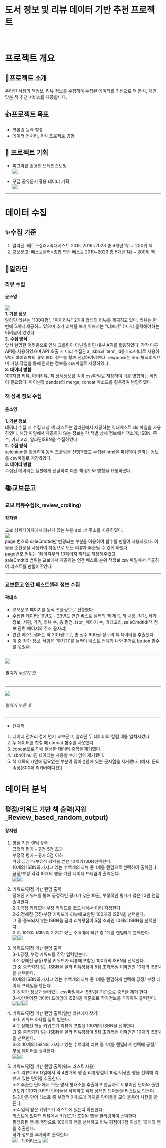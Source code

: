 # 도서 정보 및 리뷰 데이터 기반 추천 프로젝트
<br />

# 프로젝트 개요

## 🚀프로젝트 소개
온라인 서점의 책정보, 리뷰 정보를 수집하여 수집된 데이터를 기반으로 책 분석, 개인 맞춤 책 추천 서비스를 제공합니다.

## 👍프로젝트 목표

- 크롤링 능력 향상
- 데이터 전처리, 분석 프로젝트 경험

## 📖 프로젝트 기획

- 피그마를 활용한 브레인스토밍 <br />
![](https://velog.velcdn.com/images/devysy55/post/d5d8f945-4169-4617-a294-cfc0be506970/image.png)

- 구글 공유문서 활용 데이터 기획 <br />
![](https://velog.velcdn.com/images/devysy55/post/3eb3a3ba-b596-49a8-a04d-0b55a2c10f34/image.png)


 
***
# 데이터 수집
 
## ✨수집 기준
 
1. 알라딘: 베트스셀러>역대베스트 2015, 2019~2023 총 6개년 1위 ~ 200위 책 
2. 교보문고: 베스트셀러>종합 연간 베스트 2019~2023 총 5개년 1위 ~ 200위 책

## 🧞‍알라딘 
### 리뷰 수집 
#### 윤소영
![](https://velog.velcdn.com/images/devysy55/post/d8cd3c96-ec7f-47c9-b7a0-e635de06f0f4/image.png) <br />
**1. 기본 정보**<br />
알라딘 리뷰는 "100자평", "마이리뷰" 2가지 형태의 리뷰를 제공하고 있다. 리뷰는 한 번에 5개씩 제공하고 있으며 추가 리뷰를 보기 위해서는 "더보기" 하나씩 클릭해야하는 어려움이 있었다.<br />
**2. 수집 방식**<br />
앞서 설명한 어려움으로 인해 크롤링이 아닌 알라딘 내부 API를 활용하였다. 각각 다른 API를 사용하였으며 API 호출 시 미리 수집된 a_isbn과 iteml_id를 파라미터로 사용하였다. 마이리뷰의 경우 헤더 정보를 함께 전달하여야했다. response는 html형식이었으며 파싱 작업을 통해 원하는 정보를 csv파일로 저장하였다. <br />
**3. 데이터 병합** <br />
100자평 리뷰, 마이리뷰, 책 상세정보를 각각 csv파일로 저장하여 이를 병합하는 작업이 필요했다. 파이썬의 pandas의 merge, concat 메소드를 활용하여 병합하였다


### 책 상세 정보 수집 
#### 윤소영
**1. 기본 정보** <br />
데이터 수집 시 수집 대상 책 리스트는 알라딘에서 제공하는 역대베스트 xls 파일을 사용하였다. 해당 파일에서 제공하지 않는 정보는 각 책별 상세 정보에서 책소개, ISBN, 쪽 수, 카테고리, 알라딘ISBN을 수집하였다 <br />
**2. 수집 방식**<br />
selenium을 활용하여 동적 크롤링을 진행하였고 수집된 html을 파싱하여 원하는 정보를 csv파일로 저장하였다.<br />
**3. 데이터 병합**<br />
수집된 데이터는 팀원에게 전달하여 다른 책 정보와 병합을 요청하였다.<br />



## 📚교보문고
### 교보 리뷰수집(k_review_crolling)

#### 장지원
교보 상세페이지에서 리뷰가 있는 부분 api url 주소를 사용하였다. <br />
![](https://velog.velcdn.com/images/jiw0707/post/26adb92d-9334-4496-b0ae-4e0e42398c08/image.png) <br />
page 번호와 saleCmdtid만 변경되는 부분을 이용하여 함수를 만들어 사용하였다. 이 둘을 순환문을 사용하여 자동으로 모든 리뷰가 추출될 수 있게 하였다.<br />
page번호 범위는 1페이지부터 10페이지 까지로 지정해주었고,<br />
saleCmdtid 범위는 교보에서 제공하는 연간 베스트 순위 책정보 csv 파일에서 추출하여 리스트를 만들어주었다.<br />
***

### 교보문고 연간 베스트셀러 정보 수집
#### 곽태호
- 교보문고 페이지를 동적 크롤링으로 진행했다.
- 수집한 데이터:
19년도 - 23년도 연간 베스트 셀러의 
책 제목, 책 내용, 작가, 작가 정보, 서평, 가격, 리뷰 수, 총 평점, isbn, 페이지 수, 카테고리, saleCmdtid(책 정보 관련 페이지의 주소 끝자리)
- 연간 베스트셀러는 약 200권으로, 총 권수 800권 정도의 책 데이터를 추출했다.
- 이 중 작가 정보, 서평은 '펼치기'를 눌러야 텍스트 전체가 나와 추가로 button 함수를 넣었다.
---

![](https://velog.velcdn.com/images/taehokk/post/5b83bb8a-aab4-4be2-8de9-da16d2b92fb4/image.png)
###### 펼치기 누르기 전
---

![](https://velog.velcdn.com/images/taehokk/post/cab79077-6b77-43b9-931d-d630871255f1/image.png)
###### 펼치기 누른 후
---


- 전처리
1. 데이터 전처리 전에 먼저 교보문고, 알라딘 두 데이터의 칼럼 이름 일치시켰다.
2. 두 데이터를 합칠 때 concat 함수를 사용했다.
3. concat으로 인해 발생한 데이터 중복을 제거했다.
4. isbn이 null인 데이터는 사용할 수가 없어 제거했다.
5. 책 제목의 ()안에 필요없는 부분이 많아 ()안에 있는 문자열을 제거했다.
   (예시: 돈의 속성(300쇄 리커버에디션))



# 데이터 분석

## 평점/키워드 기반 책 출력(지원_Review_based_random_output)
#### 장지원

1. 평점 기반 랜덤 출력 <br />
   긍정적 평가 - 평점 5점 초과 <br />
   부정적 평가 - 평가 5점 이하 <br />
   가장 긍정적/부정적 평가를 받은 10개의 ISBN선택한다. <br />
   10개의 ISBN의 가지고 있는 수백개의 리뷰 중 1개를 랜덤으로 선택하여 출력된다. <br />
   긍정/부정 각각 10개의 행을 가진 데이터 프레임이 출력된다. <br />
   ![](https://velog.velcdn.com/images/jiw0707/post/7322bb19-0d05-46a2-9465-2d17e0efc0df/image.png)![](https://velog.velcdn.com/images/jiw0707/post/ae2e905a-0a4d-410c-8f6a-5abbc6a0b2a3/image.png)


2. 키워드/평점 기반 랜덤 출력<br />
   정해진 키워드를 통해 긍정적인 평가가 많은 10권, 부정적인 평가가 많은 10권 랜덤 출력한다.<br />
   2-1.긍정 키워드와 부정 키워드를 코드 내에서 미리 지정한다.<br />
   2-2.정해진 긍정/부정 키워드가 리뷰에 포함된 100개의 ISBN을 선택한다.<br />
   그 중 중복되지 않는 ISBN을 골라 리뷰평점이 5점 초과인 10개의 ISBN을 선택한다.<br />
   2-3. 10개의 ISBN의 가지고 있는 수백개의 리뷰 중 1개를 랜덤하게 출력한다.<br />
   ![](https://velog.velcdn.com/images/jiw0707/post/e3340bda-5c95-4d5c-8ec0-e4e3b38bc7a8/image.png)![](https://velog.velcdn.com/images/jiw0707/post/39b28667-bf11-449a-8bcc-3a821e6e2e81/image.png)

3. 키워드/평점 기반 랜덤 출력<br />
   3-1.긍정, 부정 키워드를 각각 입력받는다.<br />
   3-2.정해진 긍정/부정 키워드가 리뷰에 포함된 100개의 ISBN을 선택한다.<br />
   그 중 중복되지 않는 ISBN을 골라 리뷰평점이 5점 초과/5점 이하인인 10개의 ISBN을 선택한다.<br />
   10개의 ISBN의 가지고 있는 수백개의 리뷰 중 1개를 랜덤하게 선택해 긍정/ 부정 데이터 프레임을 만든다.<br />
   3-3.작가 정보가 들어있는 csv파일에서 ISBN을 기준으로 중복을 제거 한다.<br />
   3-4.만들어진 데이터 프레임에 ISBN을 기준으로 작가정보를 추가하여 출력한다.<br />
   ![](https://velog.velcdn.com/images/jiw0707/post/dff99875-9e82-4d45-88bb-e74c06898899/image.png)![](https://velog.velcdn.com/images/jiw0707/post/6de2d155-d78f-4f79-acb5-91cf9b7db777/image.png)![](https://velog.velcdn.com/images/jiw0707/post/d9036b6d-ab67-4146-b324-b1e636f5ba74/image.png)

4. 키워드/평점 기반 랜덤 출력(일반 리뷰에서 찾기)<br />
   4-1. 키워드 하나를 입력 받는다.<br />
   4-2.정해진 해당 키워드가 리뷰에 포함된 100개의 ISBN을 선택한다.<br />
   그 중 중복되지 않는 ISBN을 골라 리뷰평점이 5점 초과/5점 이하인인 10개의 ISBN을 선택한다.<br />
   4-3. 10개의 ISBN의 가지고 있는 수백개의 리뷰 중 1개를 랜덤하게 선택해 긍정/ 부정 데이터를 출력한다.<br />
   ![](https://velog.velcdn.com/images/jiw0707/post/e235db45-70ef-4634-a5a9-118e96530fce/image.png)![](https://velog.velcdn.com/images/jiw0707/post/8c744b13-9584-4551-8e89-8aa4dca2fceb/image.png)

5. 키워드/평점 기반 랜덤 출력(워드 리스트 사용)<br />
   5-1. 리뷰CSV 파일에서 약 4만개의 행 중 리뷰평점이 10점 이상인 행을 선택해 리뷰에 있는 단어를 추출한다.<br />
   5-2.추출한 단어에서 모든 명사 형태소를 추출하고 한글자로 이루어진 단어와 출현 빈도가 100회 이하인 단어들을 삭제하고 객체 상태인 단어들을 리스트로 만든다.<br />
   5-3.만든 단어 리스트 중 부정적 키워드에 가까운 단어들을 모아 불용어 사전을 만든다.<br />
   5-4.입력 받은 키워드가 리스트에 있는지 확인한다.<br />
   리스트에 있다면 리뷰에서 키워드가 포함된 행을 필터링하여 선택한다.<br />
   필터링된 행 중 랜덤으로 100개의 행을 선택하고 리뷰 평점이 7점 이상인 10개의 행을 추출한다.<br />
   작가 정보를 추가하여 출력한다.<br />
   ![](https://velog.velcdn.com/images/jiw0707/post/a69a625f-c245-4789-af1c-4ebf0539b8a6/image.png) - 단어리스트
   ![](https://velog.velcdn.com/images/jiw0707/post/3c9f513f-caa5-48e7-8eee-e03bd8e59978/image.png)



